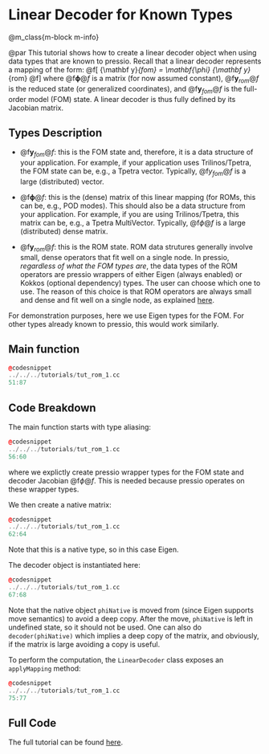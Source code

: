 
# Linear Decoder for Known Types

@m_class{m-block m-info}

@par
This tutorial shows how to create a linear decoder object when using
data types that are known to pressio.
Recall that a linear decoder represents a mapping of the form:
@f[
{\mathbf y}_{fom} = \mathbf{\phi} {\mathbf y}_{rom}
@f]
where @f$\mathbf{\phi}@f$ is a matrix (for now assumed constant),
@f$\mathbf{y}_{rom}@f$ is the reduced state (or generalized coordinates),
and @f$\mathbf{y}_{fom}@f$ is the full-order model (FOM) state.
A linear decoder is thus fully defined by its Jacobian matrix.


## Types Description

* @f$\mathbf{y}_{fom}@f$: this is the FOM state and, therefore, it is a data structure of your application.
For example, if your application uses Trilinos/Tpetra, the FOM state can be, e.g., a Tpetra vector.
Typically, @f$y_{fom}@f$ is a large (distributed) vector.

* @f$\mathbf{\phi}@f$: this is the (dense) matrix of this linear mapping (for ROMs, this can be, e.g., POD modes).
This should also be a data structure from your application.
For example, if you are using Trilinos/Tpetra, this matrix can be, e.g., a Tpetra MultiVector.
Typically, @f$\phi@f$ is a large (distributed) dense matrix.

* @f$\mathbf{y}_{rom}@f$: this is the ROM state.
ROM data strutures generally involve small, dense operators that fit well on a single node.
In pressio, *regardless of what the FOM types are*, the data types of the ROM operators
are pressio wrappers of either Eigen (always enabled) or Kokkos (optional dependency) types.
The user can choose which one to use. The reason of this choice is that ROM operators are
always small and dense and fit well on a single node, as explained [here](\todo).

For demonstration purposes, here we use Eigen types for the FOM.
For other types already known to pressio, this would work similarly.

## Main function
```cpp
@codesnippet
../../../tutorials/tut_rom_1.cc
51:87
```

## Code Breakdown
The main function starts with type aliasing:
```cpp
@codesnippet
../../../tutorials/tut_rom_1.cc
56:60
```
where we explictly create pressio wrapper types for the FOM state and decoder Jacobian @f$\phi@f$.
This is needed because pressio operates on these wrapper types.

We then create a native matrix:
```cpp
@codesnippet
../../../tutorials/tut_rom_1.cc
62:64
```
Note that this is a native type, so in this case Eigen.

The decoder object is instantiated here:
```cpp
@codesnippet
../../../tutorials/tut_rom_1.cc
67:68
```
Note that the native object `phiNative` is moved from (since Eigen supports move semantics) to avoid a deep copy.
After the move, `phiNative` is left in undefined state, so it should not be used.
One can also do `decoder(phiNative)` which implies a deep copy of the matrix, and obviously,
if the matrix is large avoiding a copy is useful.
<!-- Inside the `LinearDecoder` constructor, the native matrix is moved from to create  -->

To perform the computation, the `LinearDecoder` class exposes an `applyMapping` method:
```cpp
@codesnippet
../../../tutorials/tut_rom_1.cc
75:77
```


## Full Code
The full tutorial can be found [here](https://github.com/Pressio/pressio-tutorials/blob/master/tutorials/tut_rom_1.cc).


<!-- Graphically, this corresponds to: -->
<!-- @image html tut_f1.png width=35% -->
<!-- *A linear decoder in pressio implements this linear mapping.* -->

<!-- ## Scenario A: your FOM types are natively supported in pressio -->

<!-- This case refers to data types which pressio knows how to manipulate and operate on. -->
<!-- Examples include vector and matrix classes in Eigen, Epetra/Tpetra in Trilinos, or Kokkos views. -->
<!-- What do we mean by *natively supported*? If you try to use a pressio -->
<!-- functionality/class using data structure types that are already supported/known -->
<!-- to pressio, pressio *detects* them, and automatically uses the (best) -->
<!-- native kernels to perform computations. -->
<!-- The full list of supported data structures types can be found [here](\todo). -->

<!-- Here, for demonstration purposes, we pretend the FOM uses Eigen types too. -->
<!-- For other FOM types already known to pressio it would work similarly. -->
<!-- The full tutorial can be found [here](https://github.com/Pressio/pressio-tutorials/blob/master/tutorials/tutorial4.cc). -->

<!-- ```cpp -->
<!-- ../../../tutorials/tutorial4.cc -->
<!-- 51:103 -->
<!-- ``` -->


<!-- ## Scenario B: your FOM types are NOT natively supported in pressio -->

<!-- This case refers to data types which pressio does *not* know how to manipulate and operate on. -->
<!-- What do we mean by *not natively supported*? If you try to use a pressio -->
<!-- functionality/class usign a data structure type that is **NOT** already supported/known -->
<!-- to pressio, pressio *detects/labels* it as an *arbitrary* type, and -->
<!-- you **have to** provide pressio with kernels to operate on these types. -->

<!-- Here, for demonstration, we pretend that: -->
<!-- * @f$y_{fom}@f$ is a `std::vector<>` -->
<!-- * @f$\phi@f$ is a `std::vector<std::vector<>>` -->

<!-- Note that the code below would work for any other "arbitrary'' (not known to pressio) type, -->
<!-- whether they are distributed or not. -->
<!-- The full tutorial can be found [here](https://github.com/Pressio/pressio-tutorials/blob/master/tutorials/tutorial5.cc). -->

<!-- ```cpp -->
<!-- ../../../tutorials/tutorial5.cc -->
<!-- 75:139 -->
<!-- ``` -->

<!-- ### The ops struct -->
<!-- In order for pressio to handle the linear mapping, it needs to know -->
<!-- how to operate on @f$\phi@f$. To this end, in the code above, -->
<!-- you need to pass to the `LinearDecoder` constructor an object to handle that computation. -->
<!-- To compute the mapping, pressio will call the `product` method. -->
<!-- ```cpp -->
<!-- ../../../tutorials/tutorial5.cc -->
<!-- 51:73 -->
<!-- ``` -->

<!-- ## Comments -->

<!-- We are constantly working increasing support in pressio for more external libraries. -->
<!-- If you application types are not supported but you would like them to be, -->
<!-- you can file an [issue](https://github.com/Pressio/pressio/issues) to request it. -->


<!-- What do we mean by *knwon*? We mean that when you use a functionality/class -->
<!-- using data structure types that are already supported/known -->
<!-- to pressio, pressio *detects* them, and automatically uses the (best) -->
<!-- native kernels to perform computations. -->
<!-- The full list of supported data structures types can be found [here](\todo). -->
